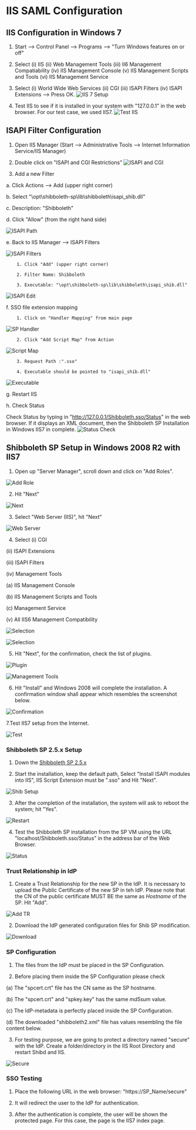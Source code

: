# IIS SAML Configuration

## IIS Configuration in Windows 7

1. Start --> Control Panel --> Programs --> "Turn Windows features on or off"

2. Select (i) IIS (ii) Web Management Tools (iii) II6 Management Compatiability (iv) IIS Management Console (v) IIS Management Scripts and Tools (vi) IIS Management Service

3. Select (i) World Wide Web Services (ii) CGI (iii) ISAPI Filters (iv) ISAPI Extensions --> Press OK.
![IIS 7 Setup](https://raw.githubusercontent.com/GluuFederation/docs/master/sources/img/sp_setup/admin_sp_iis7setup.png)

4. Test IIS to see if it is installed in your system with "127.0.0.1" in the web browser. For our test case, we used IIS7.
![Test IIS](https://raw.githubusercontent.com/GluuFederation/docs/master/sources/img/sp_setup/admin_sp_iis7test.png)

## ISAPI Filter Configuration

1. Open IIS Manager (Start --> Administrative Tools --> Internet Information Service/IIS Manager)

2. Double click on "ISAPI and CGI Restrictions"
![ISAPI and CGI](https://raw.githubusercontent.com/GluuFederation/docs/master/sources/img/sp_setup/admin_sp_isapicgi.png)

3. Add a new Filter

  a. Click Actions --> Add (upper right corner)

  b. Select "\opt\shibboleth-sp\lib\shibboleth\isapi_shib.dll"

  c. Description: "Shibboleth"

  d. Click "Allow" (from the right hand side)

![ISAPI Path](https://raw.githubusercontent.com/GluuFederation/docs/master/sources/img/sp_setup/apache_sp_isapipath.png)

  e. Back to IIS Manager --> ISAPI Filters

![ISAPI Filters](https://raw.githubusercontent.com/GluuFederation/docs/master/sources/img/sp_setup/apache_sp_isapifilter.png)

        1. Click "Add" (upper right corner)

        2. Filter Name: Shibboleth

        3. Executable: "\opt\shibboleth-sp\lib\shibboleth\isapi_shib.dll"

![ISAPI Edit](https://raw.githubusercontent.com/GluuFederation/docs/master/sources/img/sp_setup/apache_sp_isapiedit.png)

  f. SSO file extension mapping

        1. Click on "Handler Mapping" from main page

![SP Handler](https://raw.githubusercontent.com/GluuFederation/docs/master/sources/img/sp_setup/admin_sp_handlermapping.png)

        2. Click "Add Script Map" from Action
![Script Map](https://raw.githubusercontent.com/GluuFederation/docs/master/sources/img/sp_setup/admin_sp_addscriptmap.png)

        3. Request Path :".sso"

        4. Executable should be pointed to "isapi_shib.dll"
![Executable](https://raw.githubusercontent.com/GluuFederation/docs/master/sources/img/sp_setup/admin_sp_executable.png)

  g. Restart IIS

  h. Check Status

  Check Status by typing in "http://127.0.0.1/Shibboleth.sso/Status" in the web browser. If it displays an XML document, then the Shibboleth SP Installation in Windows IIS7 in complete.
![Status Check](https://raw.githubusercontent.com/GluuFederation/docs/master/sources/img/sp_setup/admin_sp_checkstatus.png)

## Shibboleth SP Setup in Windows 2008 R2 with IIS7

1. Open up "Server Manager", scroll down and click on "Add Roles".

![Add Role](img/iis_setup_addrole.png)

2. Hit "Next"

![Next](img/iis_setup_next.png)

3. Select "Web Server (IIS)", hit "Next"

![Web Server](img/iis_setup.png)

4. Select (i) CGI

(ii) ISAPI Extensions

(iii) ISAPI Filters

(iv) Management Tools

  (a) IIS Management Console

  (b) IIS Management Scripts and Tools

  (c) Management Service

(v) All IIS6 Management Compatibility

![Selection](img/iis_setup_selection.png)

![Selection](img/iis_setup_selection1.png)

5. Hit "Next", for the confirmation, check the list of plugins.

![Plugin](img/iis_setup_plugin.png)

![Management Tools](img/iis_setup_managementtools.png)

6. Hit "Install" and Windows 2008 will complete the installation. A confirmation window shall appear which resembles the screenshot below.

![Confirmation](img/iis_setup_confirmation.png)

7.Test IIS7 setup from the Internet.

![Test](img/iis_setup_test.png)

### Shibboleth SP 2.5.x Setup

1. Down the [Shibboleth SP 2.5.x](http://www.shibboleth.net/downloads/service-provider/latest/)

2. Start the installation, keep the default path, Select "Install ISAPI modules into IIS", IIS Script Extension must be ".sso" and Hit "Next".

![Shib Setup](img/iis_setup_shibsetup.png)

3. After the completion of the installation, the system will ask to reboot the system; hit "Yes".

![Restart](img/iis_setup_restart.png)

4. Test the Shibboleth SP installation from the SP VM using the URL "localhost/Shibboleth.sso/Status" in the address bar of the Web Browser.

![Status](img/iis_setup_status.png)

### Trust Relationship in IdP

1. Create a Trust Relationship for the new SP in the IdP. It is necessary to upload the Public Certificate of the new SP in teh IdP. Please note that the CN of the public certificate MUST BE the same as _Hostname_ of the SP. Hit "Add".

![Add TR](img/iis_setup_addtr.png)

2. Download the IdP generated configuration files for Shib SP modification.

![Download](img/iis_setup_download.png)

### SP Configuration

1. The files from the IdP must be placed in the SP Configuration.

2. Before placing them inside the SP Configuration please check

  (a) The "spcert.crt" file has the CN same as the SP hostname.

  (b) The "spcert.crt" and "spkey.key" has the same _md5sum_ value.

  (c) The IdP-metadata is perfectly placed inside the SP Configuration.

  (d) The downloaded "shibboleth2.xml" file has values resembling the file content below.

3. For testing purpose, we are going to protect a directory named "secure" with the IdP.  Create a folder/directory in the IIS Root Directory and restart Shibd and IIS.

![Secure](img/iis_setup_secure.png)

### SSO Testing

1. Place the following URL in the web browser: "https://SP_Name/secure"

2. It will redirect the user to the IdP for authentication.

3. After the authentication is complete, the user will be shown the protected page. For this case, the page is the IIS7 index page.
